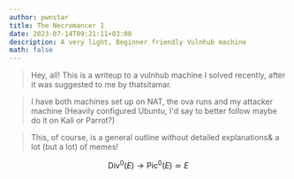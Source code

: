 ```yaml
---
author: pwnstar
title: The Necromancer 1
date: 2023-07-14T09:21:11+03:00
description: A very light, Beginner friendly Vulnhub machine
math: false
---
```


> Hey, all! This is a writeup to a vulnhub machine I solved recently, after it was suggested to me by thatsitamar.

> I have both machines set up on NAT, the ova runs and my attacker machine (Heavily configured Ubuntu, I'd say to better follow maybe do it on Kali or Parrot?)

> This, of course, is a general outline without detailed explanations& a lot (but a lot) of memes!

$${\displaystyle \mathrm {Div} ^{0}(E)\to \mathrm {Pic} ^{0}(E)\simeq E}$$